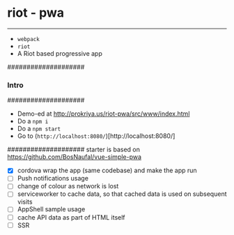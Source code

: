 # riot - pwa

--------
- `webpack`
- `riot`
- A Riot based progressive app


####################
### Intro		####
####################

- Demo-ed at http://prokriya.us/riot-pwa/src/www/index.html
- Do a `npm i`
- Do a `npm start`
- Go to (`http://localhost:8080/`)[http://localhost:8080/]

####################
starter is based on https://github.com/BosNaufal/vue-simple-pwa


- [X] cordova wrap the app (same codebase) and make the app run
- [ ] Push notifications usage
- [ ] change of colour as network is lost
- [ ] serviceworker to cache data, so that cached data is used on subsequent visits
- [ ] AppShell sample usage
- [ ] cache API data as part of HTML itself
- [ ] SSR
